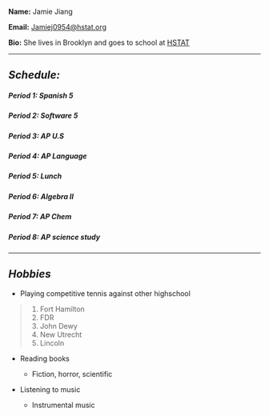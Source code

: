 **Name:** Jamie Jiang


**Email:** Jamiej0954@hstat.org


**Bio:** She lives in Brooklyn and goes to school at [HSTAT](http://www.hstat.org/)

----------

## _Schedule:_

##### Period 1: Spanish 5

##### Period 2: Software 5

##### Period 3: AP U.S

##### Period 4: AP Language

##### Period 5: Lunch

##### Period 6: Algebra II

##### Period 7: AP Chem

##### Period 8: AP science study

-------------
## **_Hobbies_** 

* Playing competitive tennis against other highschool
> 1. Fort Hamilton
> 2. FDR
> 3. John Dewy
> 4. New Utrecht
> 5. Lincoln

* Reading books
  * Fiction, horror, scientific

* Listening to music
  * Instrumental music